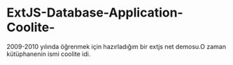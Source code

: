 ExtJS-Database-Application-Coolite-
===================================

2009-2010 yılında öğrenmek için hazırladığım bir extjs net demosu.O zaman kütüphanenin ismi coolite idi.
